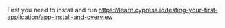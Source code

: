 First you need to install and run
https://learn.cypress.io/testing-your-first-application/app-install-and-overview